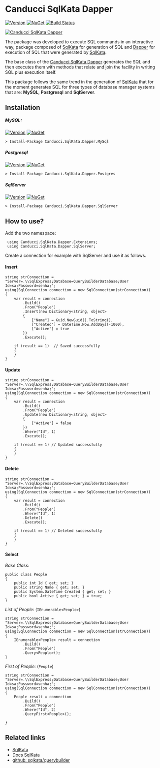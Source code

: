 # Canducci SqlKata Dapper

[![Version](https://img.shields.io/nuget/v/Canducci.SqlKata.Dapper.svg?style=plastic&label=version)](https://www.nuget.org/packages/Canducci.SqlKata.Dapper/)
[![NuGet](https://img.shields.io/nuget/dt/Canducci.SqlKata.Dapper.svg)](https://Canducci.SqlKata.Dapper)
[![Build Status](https://travis-ci.org/fulviocanducci/Canducci.SqlKata.Dapper.svg?branch=master)](https://travis-ci.org/fulviocanducci/Canducci.SqlKata.Dapper)

[![Canducci SqlKata Dapper](http://i1194.photobucket.com/albums/aa377/netdragoon1/abcdef_zpsh8xp8c88.png)](https://www.nuget.org/packages/Canducci.SqlKata.Dapper/)



The package was developed to execute SQL commands in an interactive way, package composed of [SqlKata](https://www.nuget.org/packages/SqlKata/) for generation of SQL and [Dapper](https://www.nuget.org/packages/Dapper/) for execution of SQL that were generated by [SqlKata](https://www.nuget.org/packages/SqlKata/).

The base class of the [Canducci SqlKata Dapper](https://www.nuget.org/packages/Canducci.SqlKata.Dapper/) generates the SQL and then executes them with methods that relate and join the facility in writing SQL plus execution itself.

This package follows the same trend in the generation of [SqlKata](https://www.nuget.org/packages/SqlKata/) that for the moment generates SQL for three types of database manager systems that are: **MySQL**, **Postgresql** and **SqlServer**.

## Installation

##### _MySQL:_

[![Version](https://img.shields.io/nuget/v/Canducci.SqlKata.Dapper.MySql.svg?style=plastic&label=version)](https://www.nuget.org/packages/Canducci.SqlKata.Dapper.MySql/)
[![NuGet](https://img.shields.io/nuget/dt/Canducci.SqlKata.Dapper.MySql.svg)](https://www.nuget.org/packages/Canducci.SqlKata.Dapper.MySql/)

```
> Install-Package Canducci.SqlKata.Dapper.MySql
```

##### _Postgresql_

[![Version](https://img.shields.io/nuget/v/Canducci.SqlKata.Dapper.Postgres.svg?style=plastic&label=version)](https://www.nuget.org/packages/Canducci.SqlKata.Dapper.Postgres/)
[![NuGet](https://img.shields.io/nuget/dt/Canducci.SqlKata.Dapper.Postgres.svg)](https://www.nuget.org/packages/Canducci.SqlKata.Dapper.Postgres/)

```
> Install-Package Canducci.SqlKata.Dapper.Postgres
```

##### _SqlServer_

[![Version](https://img.shields.io/nuget/v/Canducci.SqlKata.Dapper.SqlServer.svg?style=plastic&label=version)](https://www.nuget.org/packages/Canducci.SqlKata.Dapper.SqlServer/)
[![NuGet](https://img.shields.io/nuget/dt/Canducci.SqlKata.Dapper.SqlServer.svg)](https://www.nuget.org/packages/Canducci.SqlKata.Dapper.SqlServer/)

```
> Install-Package Canducci.SqlKata.Dapper.SqlServer
```


## How to use?

Add the two namespace:
```
 using Canducci.SqlKata.Dapper.Extensions;
 using Canducci.SqlKata.Dapper.SqlServer;
```

Create a connection for example with SqlServer and use it as follows.

#### Insert

```
string strConnection = "Server=.\\SqlExpress;Database=QueryBuilderDatabase;User Id=sa;Password=senha;";
using(SqlConnection connection = new SqlConnection(strConnection))
{
	var result = connection
		.Build()
		.From("People")
		.Insert(new Dictionary<string, object> 
		{
			["Name"] = Guid.NewGuid().ToString(),
			["Created"] = DateTime.Now.AddDays(-1000),
			["Active"] = true
		})
		.Execute();

	if (result == 1)  // Saved successfully
	{  		
	}
}
```

#### Update

```
string strConnection = "Server=.\\SqlExpress;Database=QueryBuilderDatabase;User Id=sa;Password=senha;";
using(SqlConnection connection = new SqlConnection(strConnection))
{
	var result = connection
		.Build()
		.From("People")
		.Update(new Dictionary<string, object> 
		{			
			["Active"] = false
		})
		.Where("Id", 1)
		.Execute();

	if (result == 1) // Updated successfully
	{      		
	}
}
```

#### Delete

```
string strConnection = "Server=.\\SqlExpress;Database=QueryBuilderDatabase;User Id=sa;Password=senha;";
using(SqlConnection connection = new SqlConnection(strConnection))
{
	var result = connection
		.Build()
		.From("People")                   
		.Where("Id", 1)
		.Delete()
		.Execute();

	if (result == 1) // Deleted successfully
	{      	
	}
}

```

#### Select

_Base Class:_

```
public class People 
{
	public int Id { get; set; } 
	public string Name { get; set; }
	public System.DateTime Created { get; set; }
	public bool Active { get; set; } = true;
}
```

_List of People:_  (`IEnumerable<People>`)

```
string strConnection = "Server=.\\SqlExpress;Database=QueryBuilderDatabase;User Id=sa;Password=senha;";
using(SqlConnection connection = new SqlConnection(strConnection))
{
	IEnumerable<People> result = connection
		.Build()
		.From("People")                   
		.Query<People>();	
}
```

_First of People:_  (`People`)

```
string strConnection = "Server=.\\SqlExpress;Database=QueryBuilderDatabase;User Id=sa;Password=senha;";
using(SqlConnection connection = new SqlConnection(strConnection))
{
	People result = connection
		.Build()
		.From("People")                   
		.Where("Id", 2)
		.QueryFirst<People>();
	
}
```

## Related links

- [SqlKata](https://sqlkata.com/)
- [Docs SqlKata](https://sqlkata.com/docs)
- [github: sqlkata/querybuilder](https://github.com/sqlkata/querybuilder)

